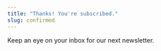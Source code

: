 ```yaml
---
title: "Thanks! You're subscribed."
slug: confirmed
---
```


<section class="slice slice-sm">
  <div class="container">
    <div class="row pt-4 row-grid">
      <div class="col-md-12 col-lg-12">
        <p>Keep an eye on your inbox for our next newsletter.</p>
      </div>
    </div>
  </div>
</section>
